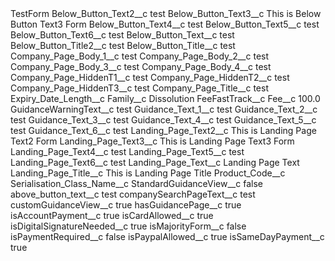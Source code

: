 <?xml version="1.0" encoding="UTF-8"?>
<CustomMetadata xmlns="http://soap.sforce.com/2006/04/metadata" xmlns:xsi="http://www.w3.org/2001/XMLSchema-instance" xmlns:xsd="http://www.w3.org/2001/XMLSchema">
    <label>TestForm</label>
    <values>
        <field>Below_Button_Text2__c</field>
        <value xsi:type="xsd:string">test</value>
    </values>
    <values>
        <field>Below_Button_Text3__c</field>
        <value xsi:type="xsd:string">This is Below Button Text3 Form</value>
    </values>
    <values>
        <field>Below_Button_Text4__c</field>
        <value xsi:type="xsd:string">test</value>
    </values>
    <values>
        <field>Below_Button_Text5__c</field>
        <value xsi:type="xsd:string">test</value>
    </values>
    <values>
        <field>Below_Button_Text6__c</field>
        <value xsi:type="xsd:string">test</value>
    </values>
    <values>
        <field>Below_Button_Text__c</field>
        <value xsi:type="xsd:string">test</value>
    </values>
    <values>
        <field>Below_Button_Title2__c</field>
        <value xsi:type="xsd:string">test</value>
    </values>
    <values>
        <field>Below_Button_Title__c</field>
        <value xsi:type="xsd:string">test</value>
    </values>
    <values>
        <field>Company_Page_Body_1__c</field>
        <value xsi:type="xsd:string">test</value>
    </values>
    <values>
        <field>Company_Page_Body_2__c</field>
        <value xsi:type="xsd:string">test</value>
    </values>
    <values>
        <field>Company_Page_Body_3__c</field>
        <value xsi:type="xsd:string">test</value>
    </values>
    <values>
        <field>Company_Page_Body_4__c</field>
        <value xsi:type="xsd:string">test</value>
    </values>
    <values>
        <field>Company_Page_HiddenT1__c</field>
        <value xsi:type="xsd:string">test</value>
    </values>
    <values>
        <field>Company_Page_HiddenT2__c</field>
        <value xsi:type="xsd:string">test</value>
    </values>
    <values>
        <field>Company_Page_HiddenT3__c</field>
        <value xsi:type="xsd:string">test</value>
    </values>
    <values>
        <field>Company_Page_Title__c</field>
        <value xsi:type="xsd:string">test</value>
    </values>
    <values>
        <field>Expiry_Date_Length__c</field>
        <value xsi:nil="true"/>
    </values>
    <values>
        <field>Family__c</field>
        <value xsi:type="xsd:string">Dissolution</value>
    </values>
    <values>
        <field>FeeFastTrack__c</field>
        <value xsi:nil="true"/>
    </values>
    <values>
        <field>Fee__c</field>
        <value xsi:type="xsd:double">100.0</value>
    </values>
    <values>
        <field>GuidanceWarningText__c</field>
        <value xsi:type="xsd:string">test</value>
    </values>
    <values>
        <field>Guidance_Text_1__c</field>
        <value xsi:type="xsd:string">test</value>
    </values>
    <values>
        <field>Guidance_Text_2__c</field>
        <value xsi:type="xsd:string">test</value>
    </values>
    <values>
        <field>Guidance_Text_3__c</field>
        <value xsi:type="xsd:string">test</value>
    </values>
    <values>
        <field>Guidance_Text_4__c</field>
        <value xsi:type="xsd:string">test</value>
    </values>
    <values>
        <field>Guidance_Text_5__c</field>
        <value xsi:type="xsd:string">test</value>
    </values>
    <values>
        <field>Guidance_Text_6__c</field>
        <value xsi:type="xsd:string">test</value>
    </values>
    <values>
        <field>Landing_Page_Text2__c</field>
        <value xsi:type="xsd:string">This is Landing Page Text2 Form</value>
    </values>
    <values>
        <field>Landing_Page_Text3__c</field>
        <value xsi:type="xsd:string">This is Landing Page Text3 Form</value>
    </values>
    <values>
        <field>Landing_Page_Text4__c</field>
        <value xsi:type="xsd:string">test</value>
    </values>
    <values>
        <field>Landing_Page_Text5__c</field>
        <value xsi:type="xsd:string">test</value>
    </values>
    <values>
        <field>Landing_Page_Text6__c</field>
        <value xsi:type="xsd:string">test</value>
    </values>
    <values>
        <field>Landing_Page_Text__c</field>
        <value xsi:type="xsd:string">Landing Page Text</value>
    </values>
    <values>
        <field>Landing_Page_Title__c</field>
        <value xsi:type="xsd:string">This is Landing Page Title</value>
    </values>
    <values>
        <field>Product_Code__c</field>
        <value xsi:nil="true"/>
    </values>
    <values>
        <field>Serialisation_Class_Name__c</field>
        <value xsi:nil="true"/>
    </values>
    <values>
        <field>StandardGuidanceView__c</field>
        <value xsi:type="xsd:boolean">false</value>
    </values>
    <values>
        <field>above_button_text__c</field>
        <value xsi:type="xsd:string">test</value>
    </values>
    <values>
        <field>companySearchPageText__c</field>
        <value xsi:type="xsd:string">test</value>
    </values>
    <values>
        <field>customGuidanceView__c</field>
        <value xsi:type="xsd:boolean">true</value>
    </values>
    <values>
        <field>hasGuidancePage__c</field>
        <value xsi:type="xsd:boolean">true</value>
    </values>
    <values>
        <field>isAccountPayment__c</field>
        <value xsi:type="xsd:boolean">true</value>
    </values>
    <values>
        <field>isCardAllowed__c</field>
        <value xsi:type="xsd:boolean">true</value>
    </values>
    <values>
        <field>isDigitalSignatureNeeded__c</field>
        <value xsi:type="xsd:boolean">true</value>
    </values>
    <values>
        <field>isMajorityForm__c</field>
        <value xsi:type="xsd:boolean">false</value>
    </values>
    <values>
        <field>isPaymentRequired__c</field>
        <value xsi:type="xsd:boolean">false</value>
    </values>
    <values>
        <field>isPaypalAllowed__c</field>
        <value xsi:type="xsd:boolean">true</value>
    </values>
    <values>
        <field>isSameDayPayment__c</field>
        <value xsi:type="xsd:boolean">true</value>
    </values>
</CustomMetadata>
